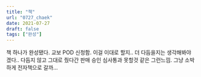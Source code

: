 ```yaml
---
title: "책"
url: "0727_chaek"
date: 2021-07-27
draft: false
tags: ["완성"]
---
```

책 하나가 완성됐다. 교보 POD 신청함. 이걸 이대로 할지.. 더 다듬을지는 생각해봐야 겠다.. 다듬지 않고 그대로 줬다간 판매 승인 심사통과 못할것 같은 그런느낌. 그냥 소박하게 전자책으로 갈까...
